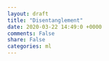 ```yaml
---
layout: draft
title: "Disentanglement"
date: 2020-03-22 14:49:0 +0000
comments: False
share: False
categories: ml
---
```







